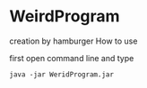 # WeirdProgram
creation by hamburger
How to use 

first open command line and type 

```
java -jar WeridProgram.jar
```
